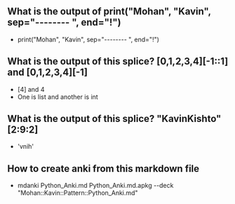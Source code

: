 ## What is the output of print("Mohan", "Kavin", sep="-------- ", end="!")

* print("Mohan", "Kavin", sep="-------- ", end="!")

## What is the output of this splice? [0,1,2,3,4][-1::1] and [0,1,2,3,4][-1]

* [4] and 4
* One is list and another is int

## What is the output of this splice? "KavinKishto"[2:9:2]

* 'vnih'

## How to create anki from this markdown file
* mdanki Python_Anki.md Python_Anki.md.apkg --deck "Mohan::Kavin::Pattern::Python_Anki.md"